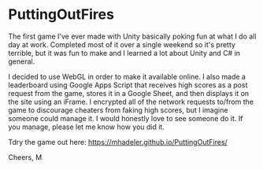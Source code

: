 # PuttingOutFires

The first game I've ever made with Unity basically poking fun at what I do all day at work. Completed most of it over a single weekend so it's pretty terrible, but it was fun to make and I learned a lot about Unity and C# in general. 

I decided to use WebGL in order to make it available online. I also made a leaderboard using Google Apps Script that receives high scores as a post request from the game, stores it in a Google Sheet, and then displays it on the site using an iFrame. I encrypted all of the network requests to/from the game to discourage cheaters from faking high scores, but I imagine someone could manage it. I would honestly love to see someone do it. If you manage, please let me know how you did it. 

Tdry the game out here: https://mhadeler.github.io/PuttingOutFires/

Cheers,
  M

